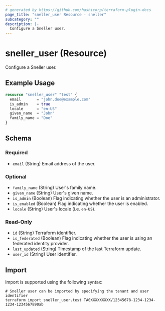 ```yaml
---
# generated by https://github.com/hashicorp/terraform-plugin-docs
page_title: "sneller_user Resource - sneller"
subcategory: ""
description: |-
  Configure a Sneller user.
---
```


# sneller_user (Resource)

Configure a Sneller user.

## Example Usage

```terraform
resource "sneller_user" "test" {
  email       = "john.doe@example.com"
  is_admin    = true
  locale      = "en-US"
  given_name  = "John"
  family_name = "Doe"
}
```

<!-- schema generated by tfplugindocs -->
## Schema

### Required

- `email` (String) Email address of the user.

### Optional

- `family_name` (String) User's family name.
- `given_name` (String) User's given name.
- `is_admin` (Boolean) Flag indicating whether the user is an administrator.
- `is_enabled` (Boolean) Flag indicating whether the user is enabled.
- `locale` (String) User's locale (i.e. `en-US`).

### Read-Only

- `id` (String) Terraform identifier.
- `is_federated` (Boolean) Flag indicating whether the user is using an federated identity provider.
- `last_updated` (String) Timestamp of the last Terraform update.
- `user_id` (String) User identifier.

## Import

Import is supported using the following syntax:

```shell
# Sneller user can be imported by specifying the tenant and user identifier
terraform import sneller_user.test TA0XXXXXXXXX/12345678-1234-1234-1234-1234567890ab
```

